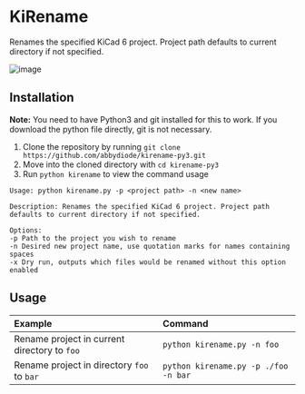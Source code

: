# KiRename

Renames the specified KiCad 6 project. Project path defaults to current directory if not specified.

![image](https://user-images.githubusercontent.com/16174954/205734988-b35b41c1-09e5-4a90-93c4-4618441ac744.png)

## Installation

**Note:** You need to have Python3 and git installed for this to work. If you download the python file directly, git is not necessary.

1. Clone the repository by running `git clone https://github.com/abbydiode/kirename-py3.git`
2. Move into the cloned directory with `cd kirename-py3`
3. Run `python kirename` to view the command usage

```output
Usage: python kirename.py -p <project path> -n <new name>

Description: Renames the specified KiCad 6 project. Project path defaults to current directory if not specified.

Options:
-p Path to the project you wish to rename
-n Desired new project name, use quotation marks for names containing spaces
-x Dry run, outputs which files would be renamed without this option enabled
```

## Usage

| Example                                      | Command                              |
|:---------------------------------------------|:-------------------------------------|
| Rename project in current directory to `foo` | `python kirename.py -n foo`          |
| Rename project in directory `foo` to `bar`   | `python kirename.py -p ./foo -n bar` |
